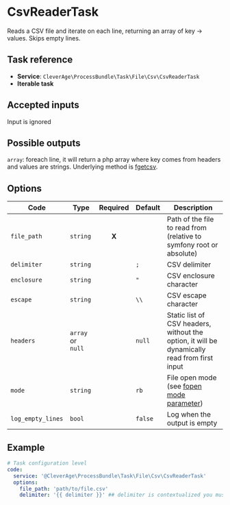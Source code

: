 CsvReaderTask
=============

Reads a CSV file and iterate on each line, returning an array of key -> values. Skips empty lines.

Task reference
--------------

* **Service**: `CleverAge\ProcessBundle\Task\File\Csv\CsvReaderTask`
* **Iterable task**

Accepted inputs
---------------

Input is ignored

Possible outputs
----------------

`array`: foreach line, it will return a php array where key comes from headers and values are strings.
Underlying method is [fgetcsv](https://secure.php.net/manual/en/function.fgetcsv.php).

Options
-------

| Code              | Type              | Required  | Default  | Description                                                                                      |
|-------------------|-------------------|:---------:|----------|--------------------------------------------------------------------------------------------------|
| `file_path`       | `string`          |   **X**   |          | Path of the file to read from (relative to symfony root or absolute)                             |
| `delimiter`       | `string`          |           | `;`      | CSV delimiter                                                                                    |
| `enclosure`       | `string`          |           | `"`      | CSV enclosure character                                                                          |
| `escape`          | `string`          |           | `\\`     | CSV escape character                                                                             |
| `headers`         | `array` or `null` |           | `null`   | Static list of CSV headers, without the option, it will be dynamically read from first input     |
| `mode`            | `string`          |           | `rb`     | File open mode (see [fopen mode parameter](https://secure.php.net/manual/en/function.fopen.php)) |
| `log_empty_lines` | `bool`            |           | `false`  | Log when the output is empty                                                                     |

Example
-------

```yaml
# Task configuration level
code:
  service: '@CleverAge\ProcessBundle\Task\File\Csv\CsvReaderTask'
  options:
    file_path: 'path/to/file.csv'
    delimiter: '{{ delimiter }}' ## delimiter is contextualized you must add -c delimiter:";" on console execute
```


